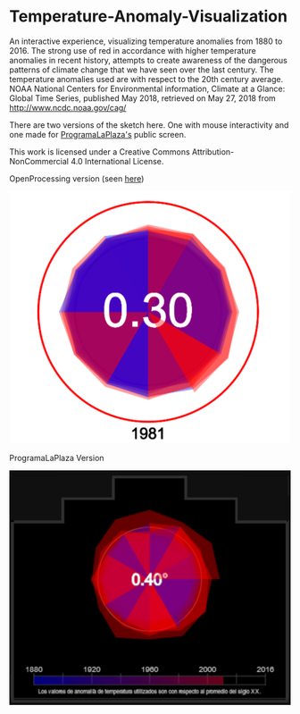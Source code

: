 # Temperature-Anomaly-Visualization

An interactive experience, visualizing temperature anomalies from 1880 to 2016. The strong use of red in accordance with higher temperature anomalies in recent history, attempts to create awareness of the dangerous patterns of climate change that we have seen over the last century. The temperature anomalies used are with respect to the 20th century average. NOAA National Centers for Environmental information, Climate at a Glance: Global Time Series, published May 2018, retrieved on May 27, 2018 from http://www.ncdc.noaa.gov/cag/

There are two versions of the sketch here.  One with mouse interactivity and one made for [ProgramaLaPlaza's](http://programalaplaza.medialab-prado.es/#/home) public screen.

This work is licensed under a Creative Commons Attribution-NonCommercial 4.0 International License.



OpenProcessing version (seen [here](https://www.openprocessing.org/sketch/553781))

![OpenProcessing Version](https://raw.githubusercontent.com/seem-less/Temperature-Anomaly-Visualization/master/openprocessing%20example.png)

ProgramaLaPlaza Version

![ProgramaLaPlaza preview](https://raw.githubusercontent.com/seem-less/Temperature-Anomaly-Visualization/master/programaplaza.png)
